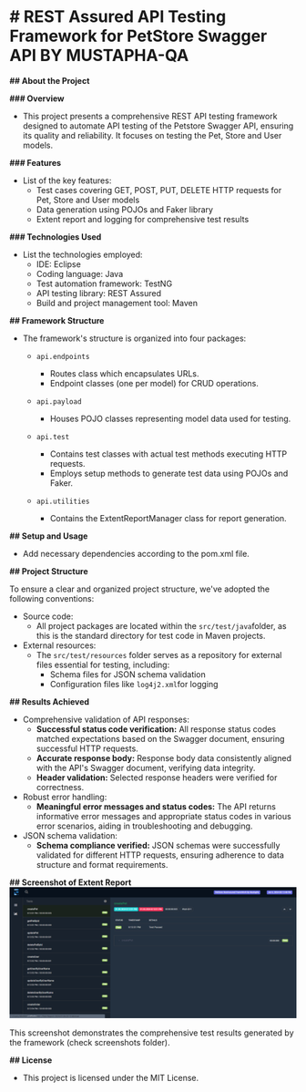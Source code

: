 # # REST Assured API Testing Framework for PetStore Swagger API BY MUSTAPHA-QA

**## About the Project**

**### Overview**

- This project presents a comprehensive REST API testing framework designed to automate API testing of the Petstore Swagger API, ensuring its quality and reliability. It focuses on testing the Pet, Store and User models.

**### Features**

- List of the key features:
  - Test cases covering GET, POST, PUT, DELETE HTTP requests for Pet, Store and User models
  - Data generation using POJOs and Faker library
  - Extent report and logging for comprehensive test results

**### Technologies Used**

- List the technologies employed:
  - IDE: Eclipse
  - Coding language: Java
  - Test automation framework: TestNG
  - API testing library: REST Assured
  - Build and project management tool: Maven

**## Framework Structure**

- The framework's structure is organized into four packages:

  - ```
    api.endpoints
    ```

    - Routes class which encapsulates URLs.
    - Endpoint classes (one per model) for CRUD operations.

  - ```
    api.payload
    ```

    - Houses POJO classes representing model data used for testing.

  - ```
    api.test
    ```

    - Contains test classes with actual test methods executing HTTP requests.
    - Employs setup methods to generate test data using POJOs and Faker.

  - ```
    api.utilities
    ```

    - Contains the ExtentReportManager class for report generation.

**## Setup and Usage**

- Add necessary dependencies according to the pom.xml file.

**## Project Structure**

To ensure a clear and organized project structure, we've adopted the following conventions:

- Source code:
  - All project packages are located within the `src/test/java`folder, as this is the standard directory for test code in Maven projects.
- External resources:
  - The `src/test/resources` folder serves as a repository for external files essential for testing, including:
    - Schema files for JSON schema validation
    - Configuration files like `log4j2.xml`for logging

**## Results Achieved** 

- Comprehensive validation of API responses:
  - **Successful status code verification:** All response status codes matched expectations based on the Swagger document, ensuring successful HTTP requests.
  - **Accurate response body:** Response body data consistently aligned with the API's Swagger document, verifying data integrity.
  - **Header validation:** Selected response headers were verified for correctness.
- Robust error handling:
  - **Meaningful error messages and status codes:** The API returns informative error messages and appropriate status codes in various error scenarios, aiding in troubleshooting and debugging.
- JSON schema validation:
  - **Schema compliance verified:** JSON schemas were successfully validated for different HTTP requests, ensuring adherence to data structure and format requirements.

**## Screenshot of Extent Report**
![Screenshot](https://github.com/MUSTAPHA-QA/PetStore-RestAssured-Framework/blob/master/screenshots/PetStore%20all%20models%20Extent%20report.PNG?raw=true)

This screenshot demonstrates the comprehensive test results generated by the framework (check screenshots folder).

**## License**

- This project is licensed under the MIT License.

